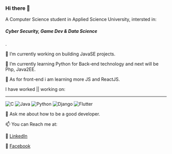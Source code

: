 ### Hi there 👋
A Computer Science student in Applied Science University, intersted in: <h5>Cyber Security, Game Dev & Data Science</h5>.

🔭 I’m currently working on building JavaSE projects.

🌱 I’m currently learning Python for Back-end technology and next will be Php, Java2EE.

🌱 As for front-end i am learning more JS and ReactJS.

I have worked || working on: <hr>
<img alt="C" src="https://img.shields.io/badge/c-%2300599C.svg?style=for-the-badge&logo=c&logoColor=white"/>
<img alt="Java" src="https://img.shields.io/badge/java-%23ED8B00.svg?style=for-the-badge&logo=java&logoColor=white"/>
<img alt="Python" src="https://img.shields.io/badge/python-%2314354C.svg?style=for-the-badge&logo=python&logoColor=white"/>
<img alt="Django" src="https://img.shields.io/badge/django-%23092E20.svg?style=for-the-badge&logo=django&logoColor=white"/>
<img alt="Flutter" src="https://img.shields.io/badge/Flutter-%2302569B.svg?style=for-the-badge&logo=Flutter&logoColor=white" />

💬 Ask me about how to be a good developer.

📫 You can Reach me at:

  :link: <a href="https://www.linkedin.com/in/omar-eses-b68b151a9/">LinkedIn</a>

  :link: <a href="https://www.facebook.com/omar.isis/">Facebook</a>
<!--
**Omar-Eses/Omar-Eses** is a ✨ _special_ ✨ repository because its `README.md` (this file) appears on your GitHub profile.
-->
